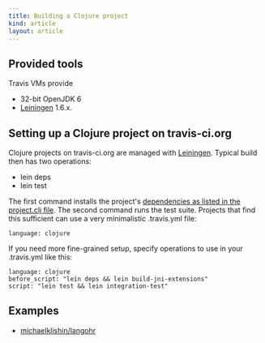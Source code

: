 ```yaml
---
title: Building a Clojure project
kind: article
layout: article
---
```


## Provided tools

Travis VMs provide

* 32-bit OpenJDK 6
* [Leiningen](https://github.com/technomancy/leiningen) 1.6.x.


## Setting up a Clojure project on travis-ci.org

Clojure projects on travis-ci.org are managed with [Leiningen](https://github.com/technomancy/leiningen). Typical build then has two operations:

 * lein deps
 * lein test

The first command installs the project's [dependencies as listed in the project.clj file](https://github.com/technomancy/leiningen/blob/master/sample.project.clj). The second command runs the test suite.
Projects that find this sufficient can use a very minimalistic .travis.yml file:

    language: clojure

If you need more fine-grained setup, specify operations to use in your .travis.yml like this:

    language: clojure
    before_script: "lein deps && lein build-jni-extensions"
    script: "lein test && lein integration-test"



## Examples

 * [michaelklishin/langohr](https://github.com/michaelklishin/langohr/blob/master/.travis.yml)